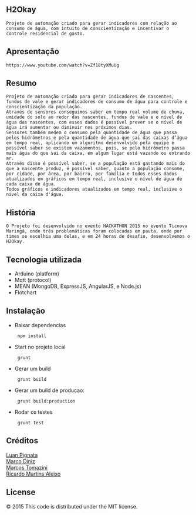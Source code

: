 ## H2Okay	
    Projeto de automação criado para gerar indicadores com relação ao consumo de água, com intuito de conscientização e incentivar o controle residencial de gasto.

## Apresentação
	https://www.youtube.com/watch?v=Zf18tyXMuUg

## Resumo
	Projeto de automação criado para gerar indicadores de nascentes, fundos de vale e gerar indicadores de consumo de água para controle e conscientização da população.
	Através de sensores conseguimos saber em tempo real volume de chuva, umidade do solo ao redor das nascentes, fundos de vale e o nível de água das nascentes, com esses dados é possível prever se o nível de água irá aumentar ou diminuir nos próximos dias.
	Sensores também medem o consumo pela quantidade de água que passa pelos hidrômetros e pela quantidade de água que sai das caixas d’água em tempo real, aplicando um algoritmo desenvolvido pela equipe é possível saber se existem vazamentos, pois, se pelo hidrômetro passa mais água do que sai da caixa, em algum lugar está vazando ou entrando ar. 
	Através disso é possível saber, se a população está gastando mais do que a nascente produz, é possível saber, quanto a população consome, por cidade, por área, por bairro, por família e todos esses dados atualizados em gráficos em tempo real, inclusive o nível de água de cada caixa de água.
	Todos gráficos e indicadores atualizados em tempo real, inclusive o nivel da caixa d'água.

## História
	O Projeto foi desenvolvido no evento HACKATHON 2015 no evento Ticnova Maringá, onde três problemáticas foram colocadas em pauta, onde por times se escolhia uma delas, e em 24 horas de desafio, desenvolvemos o H2Okay.   
    
## Tecnologia utilizada
* Arduino (platform)
* Mqtt (protocol)
* MEAN (MongoDB, ExpressJS, AngularJS, e Node.js)
* Flotchart
    
    
## Instalação

 * Baixar dependencias
 
		npm install

	    
 * Start no projeto local
	
		grunt


 * Gerar um build

		grunt build

 * Gerar um build de producao:

		grunt build:production

 * Rodar os testes

		grunt test 

## Créditos
[Luan Pignata](https://github.com/LuanPignata)	
[Marco Diniz](https://github.com/marcodiniz)	
[Marcos Tomazini](https://github.com/marcostomazini)	
[Ricardo Martins Aleixo](https://github.com/ricardomaleixo)		
 
## License
© 2015 This code is distributed under the MIT license.